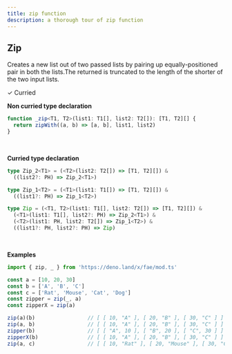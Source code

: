 ```yaml
---
title: zip function
description: a thorough tour of zip function
---
```


## Zip

Creates a new list out of two passed lists by pairing up equally-positioned pair in both the lists.The returned is truncated to the length of the shorter of the two input lists.

&check; Curried
<!---
&#10539; Not curred
-->

**Non curried type declaration**
```typescript
function _zip<T1, T2>(list1: T1[], list2: T2[]): [T1, T2][] {
  return zipWith((a, b) => [a, b], list1, list2)
}
```
<br>

**Curried type declaration**

```typescript
type Zip_2<T1> = (<T2>(list2: T2[]) => [T1, T2][]) &
  ((list2?: PH) => Zip_2<T1>)

type Zip_1<T2> = (<T1>(list1: T1[]) => [T1, T2][]) &
  ((list1?: PH) => Zip_1<T2>)

type Zip = (<T1, T2>(list1: T1[], list2: T2[]) => [T1, T2][]) &
  (<T1>(list1: T1[], list2?: PH) => Zip_2<T1>) &
  (<T2>(list1: PH, list2: T2[]) => Zip_1<T2>) &
  ((list1?: PH, list2?: PH) => Zip)
```
<br>

**Examples**
```typescript
import { zip, _ } from 'https://deno.land/x/fae/mod.ts'

const a = [10, 20, 30]
const b = ['A', 'B', 'C']
const c = ['Rat', 'Mouse', 'Cat', 'Dog']
const zipper = zip(_, a)
const zipperX = zip(a)

zip(a)(b)                 // [ [ 10, "A" ], [ 20, "B" ], [ 30, "C" ] ]
zip(a, b)                 // [ [ 10, "A" ], [ 20, "B" ], [ 30, "C" ] ]
zipper(b)                 // [ [ "A", 10 ], [ "B", 20 ], [ "C", 30 ] ]
zipperX(b)                // [ [ 10, "A" ], [ 20, "B" ], [ 30, "C" ] ]
zip(a, c)                 // [ [ 10, "Rat" ], [ 20, "Mouse" ], [ 30, "Cat" ] ]
```

